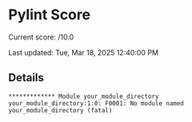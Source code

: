 # Pylint Score

Current score: /10.0

Last updated: Tue, Mar 18, 2025 12:40:00 PM

## Details
```
************* Module your_module_directory
your_module_directory:1:0: F0001: No module named your_module_directory (fatal)
```
